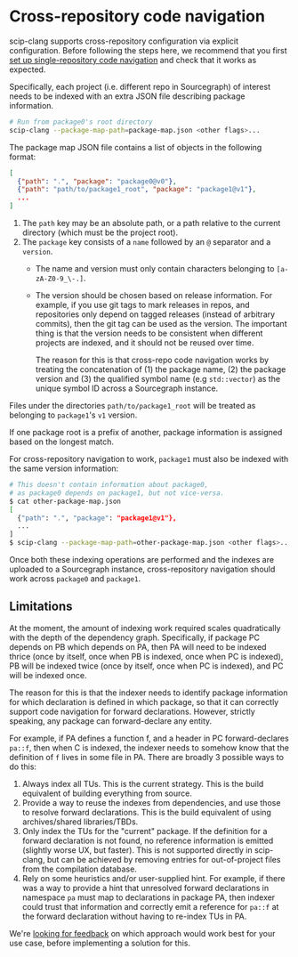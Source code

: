 # Cross-repository code navigation

scip-clang supports cross-repository configuration via explicit configuration.
Before following the steps here, we recommend that you first
[set up single-repository code navigation](/README.md#usage)
and check that it works as expected.

Specifically, each project (i.e. different repo in Sourcegraph)
of interest needs to be indexed with
an extra JSON file describing package information.

```bash
# Run from package0's root directory
scip-clang --package-map-path=package-map.json <other flags>...
```

The package map JSON file contains a list of objects in the following format:

```json
[
  {"path": ".", "package": "package0@v0"},
  {"path": "path/to/package1_root", "package": "package1@v1"},
  ...
]
```

1. The `path` key may be an absolute path, or a path relative to the current directory
   (which must be the project root).
2. The `package` key consists of a `name` followed by an `@` separator and a `version`.
   - The name and version must only contain characters belonging to `[a-zA-Z0-9_\-.]`.
   - The version should be chosen based on release information.
     For example, if you use git tags to mark releases in repos,
     and repositories only depend on tagged releases (instead of arbitrary commits),
     then the git tag can be used as the version.
     The important thing is that the version needs to be consistent when
     different projects are indexed, and it should not be reused over time.

     The reason for this is that cross-repo code navigation works
     by treating the concatenation of (1) the package name,
     (2) the package version and (3) the qualified symbol name
     (e.g `std::vector`) as the unique symbol ID across a Sourcegraph instance.

Files under the directories `path/to/package1_root`
will be treated as belonging to `package1`'s `v1` version.

If one package root is a prefix of another, package information
is assigned based on the longest match.

For cross-repository navigation to work,
`package1` must also be indexed with the same version information:

```bash
# This doesn't contain information about package0,
# as package0 depends on package1, but not vice-versa.
$ cat other-package-map.json
[
  {"path": ".", "package": "package1@v1"},
  ...
]
$ scip-clang --package-map-path=other-package-map.json <other flags>...
```

Once both these indexing operations are performed and the indexes
are uploaded to a Sourcegraph instance, cross-repository navigation
should work across `package0` and `package1`.

## Limitations

At the moment, the amount of indexing work required
scales quadratically with the depth of the dependency graph.
Specifically, if package PC depends on PB which depends on PA,
then PA will need to be indexed thrice (once by itself, once when PB is indexed,
once when PC is indexed), PB will be indexed twice (once by itself,
once when PC is indexed), and PC will be indexed once.

The reason for this is that the indexer needs to identify
package information for which declaration is defined in which package,
so that it can correctly support code navigation for forward declarations.
However, strictly speaking, any package can forward-declare any entity.

For example, if PA defines a function f, and a header in PC
forward-declares `pa::f`, then when C is indexed, the indexer
needs to somehow know that the definition of `f` lives in some
file in PA. There are broadly 3 possible ways to do this:

1. Always index all TUs. This is the current strategy.
   This is the build equivalent of building everything from source.
2. Provide a way to reuse the indexes from dependencies,
   and use those to resolve forward declarations.
   This is the build equivalent of using archives/shared libraries/TBDs.
3. Only index the TUs for the "current" package. If the
   definition for a forward declaration is not found,
   no reference information is emitted (slightly worse UX, but faster).
   This is not supported directly in scip-clang,
   but can be achieved by removing entries for
   out-of-project files from the compilation database.
4. Rely on some heuristics and/or user-supplied hint.
   For example, if there was a way to provide a hint that
   unresolved forward declarations in namespace `pa` must map
   to declarations in package PA, then indexer could
   trust that information and correctly emit a reference
   for `pa::f` at the forward declaration without having
   to re-index TUs in PA.

We're [looking for feedback](https://github.com/sourcegraph/scip-clang/issues/358)
on which approach would work best for your use case,
before implementing a solution for this.